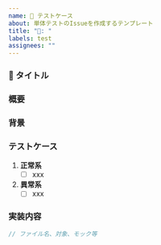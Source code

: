 ```yaml
---
name: 🧪 テストケース
about: 単体テストのIssueを作成するテンプレート
title: "🧪: "
labels: test
assignees: ""
---
```


### 🧪 タイトル

<!-- 例: ReadCurrentUserInteractorの単体テスト実装 -->

### 概要

<!-- 何をするか一言で -->

### 背景

<!-- なぜやるのか / 関連Issue -->

### テストケース

1. **正常系**
   - [ ] xxx
2. **異常系**
   - [ ] xxx

### 実装内容

```csharp
// ファイル名、対象、モック等
```
